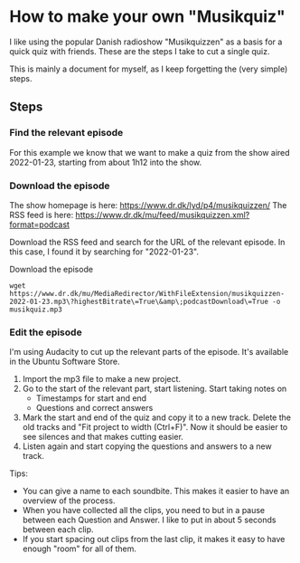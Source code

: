 # How to make your own "Musikquiz"

I like using the popular Danish radioshow "Musikquizzen" as a basis for a quick quiz with friends. These are the steps I take to cut a single quiz.

This is mainly a document for myself, as I keep forgetting the (very simple) steps.

## Steps
### Find the relevant episode
For this example we know that we want to make a quiz from the show aired 2022-01-23, starting from about 1h12 into the show. 

### Download the episode
The show homepage is here: https://www.dr.dk/lyd/p4/musikquizzen/
The RSS feed is here: https://www.dr.dk/mu/feed/musikquizzen.xml?format=podcast

Download the RSS feed and search for the URL of the relevant episode. In this case, I found it by searching for "2022-01-23". 

Download the episode
```
wget https://www.dr.dk/mu/MediaRedirector/WithFileExtension/musikquizzen-2022-01-23.mp3\?highestBitrate\=True\&amp\;podcastDownload\=True -o musikquiz.mp3
```

### Edit the episode
I'm using Audacity to cut up the relevant parts of the episode. It's available in the Ubuntu Software Store.

1) Import the mp3 file to make a new project.
2) Go to the start of the relevant part, start listening. Start taking notes on 
   - Timestamps for start and end
   - Questions and correct answers
3) Mark the start and end of the quiz and copy it to a new track. Delete the old tracks and "Fit project to width (Ctrl+F)". Now it should be easier to see silences and that makes cutting easier.
4) Listen again and start copying the questions and answers to a new track.

Tips:
- You can give a name to each soundbite. This makes it easier to have an overview of the process.
- When you have collected all the clips, you need to but in a pause between each Question and Answer. I like to put in about 5 seconds between each clip.
- If you start spacing out clips from the last clip, it makes it easy to have enough "room" for all of them.